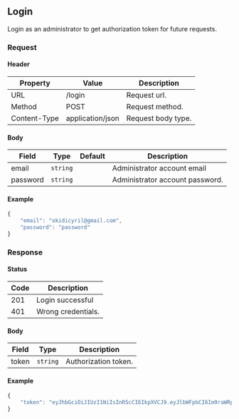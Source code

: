 ## Login

Login as an administrator to get authorization token for future requests.

### Request

#### Header

| Property     | Value            | Description        |
| ------------ | ---------------- | ------------------ |
| URL          | /login           | Request url.       |
| Method       | POST             | Request method.    |
| Content-Type | application/json | Request body type. |

#### Body

| Field    | Type     | Default | Description                     |
| -------- | -------- | ------- | ------------------------------- |
| email    | `string` |         | Administrator account email     |
| password | `string` |         | Administrator account password. |

#### Example

```js
{
    "email": "okidicyril@gmail.com",
    "password": "password"
}
```

### Response

#### Status

| Code | Description        |
| ---- | ------------------ |
| 201  | Login successful   |
| 401  | Wrong credentials. |

#### Body

| Field | Type     | Description          |
| ----- | -------- | -------------------- |
| token | `string` | Authorization token. |

#### Example

```js
{
    "token": "eyJhbGciOiJIUzI1NiIsInR5cCI6IkpXVCJ9.eyJlbWFpbCI6Im9raWRpY3lyaWxAZ21haWwuY29tIiwiaWF0IjoxNjQxOTg1NzEwLCJleHAiOjE2NDIwNzIxMTB9.lggp8akajXrVA_LVnT12QQIpnUIV67_zEUKs0YjgpSY"
}
```

